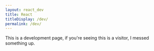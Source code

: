 ```yaml
---
layout: react_dev
title: React
titleDisplay: /dev/
permalink: /dev/
---
```


This is a development page, if you're seeing this is a visitor, I messed something up.